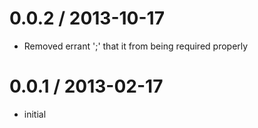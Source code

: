 
0.0.2 / 2013-10-17
==================

 * Removed errant ';' that it from being required properly

0.0.1 / 2013-02-17
==================

  * initial
